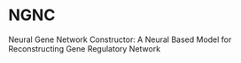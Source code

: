 # NGNC
Neural Gene Network Constructor: A Neural Based Model for Reconstructing Gene Regulatory Network
